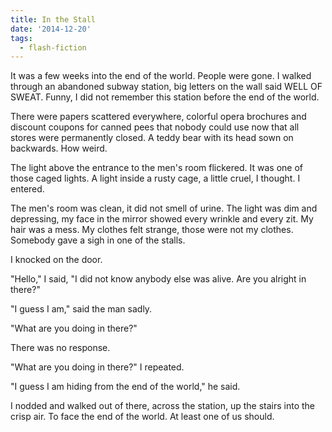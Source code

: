 ```yaml
---
title: In the Stall
date: '2014-12-20'
tags:
  - flash-fiction
---
```


It was a few weeks into the end of the world. People were gone. I walked through
an abandoned subway station, big letters on the wall said WELL OF SWEAT. Funny,
I did not remember this station before the end of the world.

<!-- truncate -->

There were papers scattered everywhere, colorful opera brochures and discount
coupons for canned pees that nobody could use now that all stores were
permanently closed. A teddy bear with its head sown on backwards. How weird.

The light above the entrance to the men's room flickered. It was one of those
caged lights. A light inside a rusty cage, a little cruel, I thought. I entered.

The men's room was clean, it did not smell of urine. The light was dim and
depressing, my face in the mirror showed every wrinkle and every zit. My hair
was a mess. My clothes felt strange, those were not my clothes. Somebody gave a
sigh in one of the stalls.

I knocked on the door.

"Hello," I said, "I did not know anybody else was alive. Are you alright in
there?"

"I guess I am," said the man sadly.

"What are you doing in there?"

There was no response.

"What are you doing in there?" I repeated.

"I guess I am hiding from the end of the world," he said.

I nodded and walked out of there, across the station, up the stairs into the
crisp air. To face the end of the world. At least one of us should.
